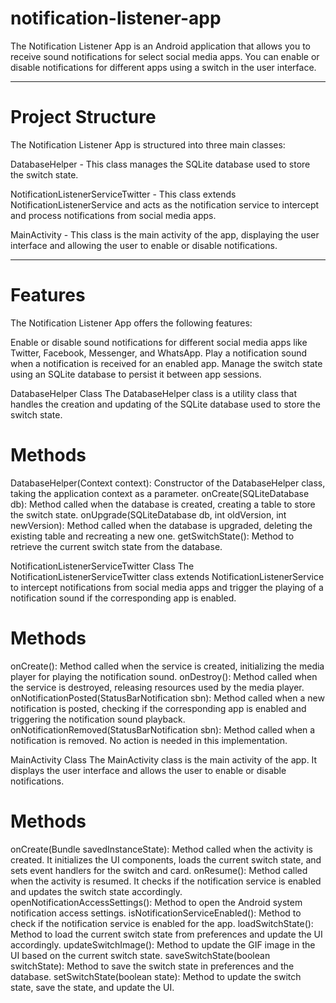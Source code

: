 # notification-listener-app
The Notification Listener App is an Android application that allows you to receive sound notifications for select social media apps. You can enable or disable notifications for different apps using a switch in the user interface.
__________________________________________________________________________________________________________________________________________________________________

# Project Structure
The Notification Listener App is structured into three main classes:

DatabaseHelper - This class manages the SQLite database used to store the switch state.

NotificationListenerServiceTwitter - This class extends NotificationListenerService and acts as the notification service to intercept and process notifications from social media apps.

MainActivity - This class is the main activity of the app, displaying the user interface and allowing the user to enable or disable notifications.
__________________________________________________________________________________________________________________________________________________________________

# Features
The Notification Listener App offers the following features:

Enable or disable sound notifications for different social media apps like Twitter, Facebook, Messenger, and WhatsApp.
Play a notification sound when a notification is received for an enabled app.
Manage the switch state using an SQLite database to persist it between app sessions.

DatabaseHelper Class
The DatabaseHelper class is a utility class that handles the creation and updating of the SQLite database used to store the switch state.

# Methods
DatabaseHelper(Context context): Constructor of the DatabaseHelper class, taking the application context as a parameter.
onCreate(SQLiteDatabase db): Method called when the database is created, creating a table to store the switch state.
onUpgrade(SQLiteDatabase db, int oldVersion, int newVersion): Method called when the database is upgraded, deleting the existing table and recreating a new one.
getSwitchState(): Method to retrieve the current switch state from the database.

NotificationListenerServiceTwitter Class
The NotificationListenerServiceTwitter class extends NotificationListenerService to intercept notifications from social media apps and trigger the playing of a notification sound if the corresponding app is enabled.

# Methods
onCreate(): Method called when the service is created, initializing the media player for playing the notification sound.
onDestroy(): Method called when the service is destroyed, releasing resources used by the media player.
onNotificationPosted(StatusBarNotification sbn): Method called when a new notification is posted, checking if the corresponding app is enabled and triggering the notification sound playback.
onNotificationRemoved(StatusBarNotification sbn): Method called when a notification is removed. No action is needed in this implementation.

MainActivity Class
The MainActivity class is the main activity of the app. It displays the user interface and allows the user to enable or disable notifications.

# Methods
onCreate(Bundle savedInstanceState): Method called when the activity is created. It initializes the UI components, loads the current switch state, and sets event handlers for the switch and card.
onResume(): Method called when the activity is resumed. It checks if the notification service is enabled and updates the switch state accordingly.
openNotificationAccessSettings(): Method to open the Android system notification access settings.
isNotificationServiceEnabled(): Method to check if the notification service is enabled for the app.
loadSwitchState(): Method to load the current switch state from preferences and update the UI accordingly.
updateSwitchImage(): Method to update the GIF image in the UI based on the current switch state.
saveSwitchState(boolean switchState): Method to save the switch state in preferences and the database.
setSwitchState(boolean state): Method to update the switch state, save the state, and update the UI.

